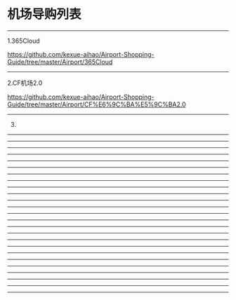 # 机场导购列表

-------------------------

1.365Cloud

https://github.com/kexue-aihao/Airport-Shopping-Guide/tree/master/Airport/365Cloud

-------------------------

2.CF机场2.0

https://github.com/kexue-aihao/Airport-Shopping-Guide/tree/master/Airport/CF%E6%9C%BA%E5%9C%BA2.0

-------------------------

3.



-------------------------

-------------------------

-------------------------

-------------------------

-------------------------

-------------------------

-------------------------

-------------------------

-------------------------

-------------------------

-------------------------

-------------------------

-------------------------

-------------------------

-------------------------

-------------------------

-------------------------

-------------------------

-------------------------

-------------------------

-------------------------

-------------------------

-------------------------

-------------------------

-------------------------

